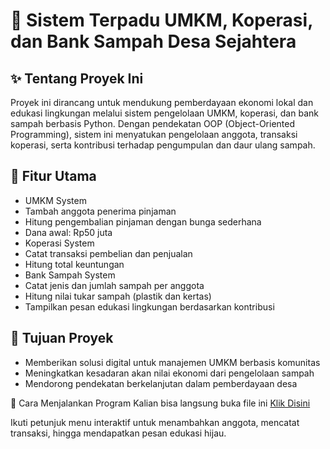 # 🌱 Sistem Terpadu UMKM, Koperasi, dan Bank Sampah Desa Sejahtera

## ✨ Tentang Proyek Ini
Proyek ini dirancang untuk mendukung pemberdayaan ekonomi lokal dan edukasi lingkungan melalui sistem pengelolaan UMKM, koperasi, dan bank sampah berbasis Python. Dengan pendekatan OOP (Object-Oriented Programming), sistem ini menyatukan pengelolaan anggota, transaksi koperasi, serta kontribusi terhadap pengumpulan dan daur ulang sampah.

## 🔧 Fitur Utama
- UMKM System
- Tambah anggota penerima pinjaman
- Hitung pengembalian pinjaman dengan bunga sederhana
- Dana awal: Rp50 juta
- Koperasi System
- Catat transaksi pembelian dan penjualan
- Hitung total keuntungan
- Bank Sampah System
- Catat jenis dan jumlah sampah per anggota
- Hitung nilai tukar sampah (plastik dan kertas)
- Tampilkan pesan edukasi lingkungan berdasarkan kontribusi

## 🎯 Tujuan Proyek
- Memberikan solusi digital untuk manajemen UMKM berbasis komunitas
- Meningkatkan kesadaran akan nilai ekonomi dari pengelolaan sampah
- Mendorong pendekatan berkelanjutan dalam pemberdayaan desa

🚀 Cara Menjalankan Program
 Kalian bisa langsung buka file ini [Klik Disini](https://github.com/Almar-Reza-Maulana/umkm-koperasi-banksampah-exam/blob/main/01.py)


Ikuti petunjuk menu interaktif untuk menambahkan anggota, mencatat transaksi, hingga mendapatkan pesan edukasi hijau.
